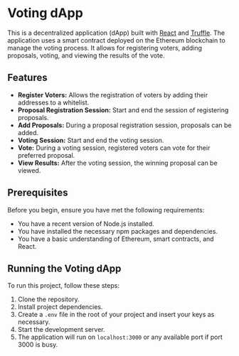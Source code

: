 # Voting dApp

This is a decentralized application (dApp) built with [React](https://reactjs.org/) and [Truffle](https://www.trufflesuite.com/). The application uses a smart contract deployed on the Ethereum blockchain to manage the voting process. It allows for registering voters, adding proposals, voting, and viewing the results of the vote.

## Features

- **Register Voters:** Allows the registration of voters by adding their addresses to a whitelist.
- **Proposal Registration Session:** Start and end the session of registering proposals.
- **Add Proposals:** During a proposal registration session, proposals can be added.
- **Voting Session:** Start and end the voting session.
- **Vote:** During a voting session, registered voters can vote for their preferred proposal.
- **View Results:** After the voting session, the winning proposal can be viewed.

## Prerequisites

Before you begin, ensure you have met the following requirements:

- You have a recent version of Node.js installed.
- You have installed the necessary npm packages and dependencies.
- You have a basic understanding of Ethereum, smart contracts, and React.


## Running the Voting dApp

To run this project, follow these steps:

1. Clone the repository.
2. Install project dependencies.
3. Create a `.env` file in the root of your project and insert your keys as necessary.
4. Start the development server.
5. The application will run on `localhost:3000` or any available port if port 3000 is busy.


